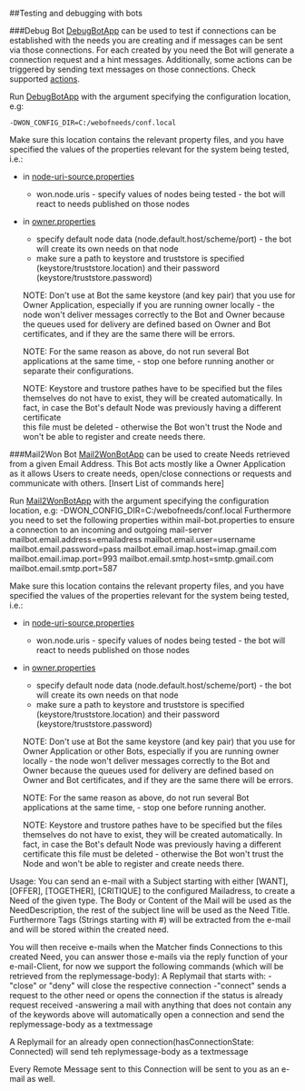 ##Testing and debugging with bots

###Debug Bot
[DebugBotApp](src/main/java/won/bot/app/DebugBotApp.java) can be used to test if connections 
can be established with the needs you are creating and if messages can be sent via those connections. For each 
created by you need the Bot will generate a connection request and a hint messages. Additionally, some actions can be
 triggered by sending text messages on those connections. Check supported
[actions](src/main/java/won/bot/framework/events/action/impl/DebugBotIncomingMessageToEventMappingAction.java). 


Run [DebugBotApp](src/main/java/won/bot/app/DebugBotApp.java) with the argument specifying the configuration 
location, e.g:

    -DWON_CONFIG_DIR=C:/webofneeds/conf.local
    
Make sure this location contains the relevant property files, and you have specified the values of the properties 
relevant for the system being tested, i.e.:
 * in [node-uri-source.properties](../conf/node-uri-source.properties) 
    * won.node.uris - specify values of nodes being tested - the bot will react to needs published on those nodes 
 * in [owner.properties](../conf/owner.properties) 
    * specify default node data (node.default.host/scheme/port) - the bot will create its own needs on that node
    * make sure a path to keystore and truststore is specified (keystore/truststore.location) and their password 
    (keystore/truststore.password)  
    
    NOTE: Don't use at Bot the same keystore (and key pair) that you use for Owner Application, especially if you are 
    running owner locally - the node won't deliver messages correctly to the Bot and Owner because the queues used 
    for delivery are defined based on Owner and Bot certificates, and if they are the same there will be errors. 
    
    NOTE: For the same reason as above, do not run several Bot applications at the same time, - stop one before 
    running another or separate their configurations.
    
    NOTE: Keystore and trustore pathes have to be specified but the files themselves do not have to exist, they will 
    be created automatically. In fact, in case the Bot's default Node was previously having a different certificate  
    this file must be deleted - otherwise the Bot won't trust the Node and won't be able to register and create needs
    there.

###Mail2Won Bot
[Mail2WonBotApp](src/main/java/won/bot/app/Mail2WonBotApp.java) can be used to create Needs retrieved from a given Email
Address. This Bot acts mostly like a Owner Application as it allows Users to create needs, open/close connections or requests
and communicate with others. [Insert List of commands here]

Run [Mail2WonBotApp](src/main/java/won/bot/app/Mail2WonBotApp.java) with the argument specifying the configuration
location, e.g:
    -DWON_CONFIG_DIR=C:/webofneeds/conf.local
Furthermore you need to set the following properties within mail-bot.properties to ensure a connection to an incoming and outgoing mail-server
    mailbot.email.address=emailadress
    mailbot.email.user=username
    mailbot.email.password=pass
    mailbot.email.imap.host=imap.gmail.com
    mailbot.email.imap.port=993
    mailbot.email.smtp.host=smtp.gmail.com
    mailbot.email.smtp.port=587

Make sure this location contains the relevant property files, and you have specified the values of the properties
relevant for the system being tested, i.e.:
 * in [node-uri-source.properties](../conf/node-uri-source.properties)
    * won.node.uris - specify values of nodes being tested - the bot will react to needs published on those nodes
 * in [owner.properties](../conf/owner.properties)
    * specify default node data (node.default.host/scheme/port) - the bot will create its own needs on that node
    * make sure a path to keystore and truststore is specified (keystore/truststore.location) and their password
    (keystore/truststore.password)

    NOTE: Don't use at Bot the same keystore (and key pair) that you use for Owner Application or other Bots, especially if you are
    running owner locally - the node won't deliver messages correctly to the Bot and Owner because the queues used
    for delivery are defined based on Owner and Bot certificates, and if they are the same there will be errors.

    NOTE: For the same reason as above, do not run several Bot applications at the same time, - stop one before
    running another.

    NOTE: Keystore and trustore pathes have to be specified but the files themselves do not have to exist, they will
    be created automatically. In fact, in case the Bot's default Node was previously having a different certificate
    this file must be deleted - otherwise the Bot won't trust the Node and won't be able to register and create needs
    there.

Usage:
You can send an e-mail with a Subject starting with either [WANT], [OFFER], [TOGETHER], [CRITIQUE] to the configured Mailadress,
 to create a Need of the given type. The Body or Content of the Mail will be used as the NeedDescription, the rest of the subject line
 will be used as the Need Title. Furthermore Tags (Strings starting with #) will be extracted from the e-mail and will
 be stored within the created need.

You will then receive e-mails when the Matcher finds Connections to this created Need, you can answer those e-mails via
the reply function of your e-mail-Client, for now we support the following commands (which will be retrieved from the replymessage-body):
A Replymail that starts with:
-"close" or "deny" will close the respective connection
-"connect" sends a request to the other need or opens the connection if the status is already request received
-answering a mail with anything that does not contain any of the keywords above will automatically open a connection and send the replymessage-body as a textmessage

A Replymail for an already open connection(hasConnectionState: Connected) will send teh replymessage-body as a textmessage

Every Remote Message sent to this Connection will be sent to you as an e-mail as well.
